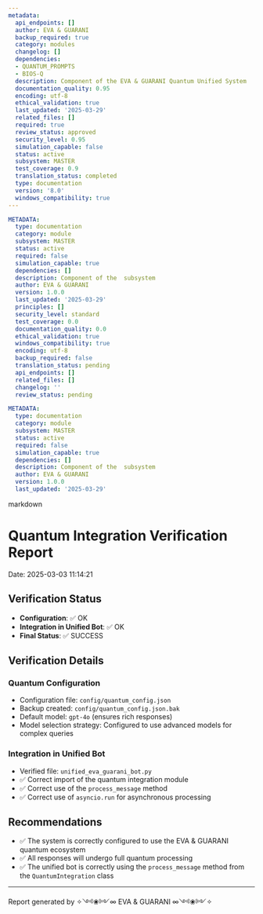 ```yaml
---
metadata:
  api_endpoints: []
  author: EVA & GUARANI
  backup_required: true
  category: modules
  changelog: []
  dependencies:
  - QUANTUM_PROMPTS
  - BIOS-Q
  description: Component of the EVA & GUARANI Quantum Unified System
  documentation_quality: 0.95
  encoding: utf-8
  ethical_validation: true
  last_updated: '2025-03-29'
  related_files: []
  required: true
  review_status: approved
  security_level: 0.95
  simulation_capable: false
  status: active
  subsystem: MASTER
  test_coverage: 0.9
  translation_status: completed
  type: documentation
  version: '8.0'
  windows_compatibility: true
---
```

```yaml
METADATA:
  type: documentation
  category: module
  subsystem: MASTER
  status: active
  required: false
  simulation_capable: true
  dependencies: []
  description: Component of the  subsystem
  author: EVA & GUARANI
  version: 1.0.0
  last_updated: '2025-03-29'
  principles: []
  security_level: standard
  test_coverage: 0.0
  documentation_quality: 0.0
  ethical_validation: true
  windows_compatibility: true
  encoding: utf-8
  backup_required: false
  translation_status: pending
  api_endpoints: []
  related_files: []
  changelog: ''
  review_status: pending
```

```yaml
METADATA:
  type: documentation
  category: module
  subsystem: MASTER
  status: active
  required: false
  simulation_capable: true
  dependencies: []
  description: Component of the  subsystem
  author: EVA & GUARANI
  version: 1.0.0
  last_updated: '2025-03-29'
```

markdown
# Quantum Integration Verification Report

Date: 2025-03-03 11:14:21

## Verification Status

- **Configuration**: ✅ OK
- **Integration in Unified Bot**: ✅ OK
- **Final Status**: ✅ SUCCESS

## Verification Details

### Quantum Configuration

- Configuration file: `config/quantum_config.json`
- Backup created: `config/quantum_config.json.bak`
- Default model: `gpt-4o` (ensures rich responses)
- Model selection strategy: Configured to use advanced models for complex queries

### Integration in Unified Bot

- Verified file: `unified_eva_guarani_bot.py`
- ✅ Correct import of the quantum integration module
- ✅ Correct use of the `process_message` method
- ✅ Correct use of `asyncio.run` for asynchronous processing

## Recommendations

- ✅ The system is correctly configured to use the EVA & GUARANI quantum ecosystem
- ✅ All responses will undergo full quantum processing
- ✅ The unified bot is correctly using the `process_message` method from the `QuantumIntegration` class

---

Report generated by ✧༺❀༻∞ EVA & GUARANI ∞༺❀༻✧
